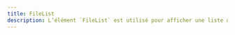 ```yaml
---
title: FileList
description: L’élément `FileList` est utilisé pour afficher une liste de fichiers.
---
```


<doc-tabs>

<doc-tab-item label="Utilisation">
<doc-example file="file-list/usage"></doc-example>
</doc-tab-item>

<doc-tab-item label="API">
<doc-api name="file-list"></doc-api>
</doc-tab-item>

</doc-tabs>
